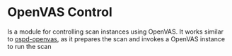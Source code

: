 # OpenVAS Control

Is a module for controlling scan instances using OpenVAS. It works similar to
[ospd-openvas](https://github.com/greenbone/ospd-openvas), as it prepares the
scan and invokes a OpenVAS instance to run the scan
